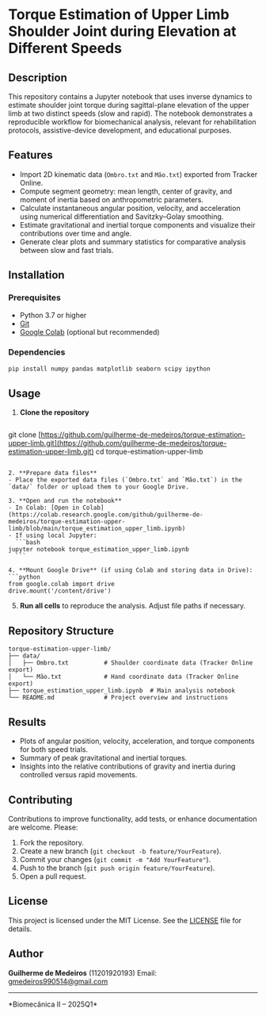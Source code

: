 # Torque Estimation of Upper Limb Shoulder Joint during Elevation at Different Speeds

## Description

This repository contains a Jupyter notebook that uses inverse dynamics to estimate shoulder joint torque during sagittal-plane elevation of the upper limb at two distinct speeds (slow and rapid). The notebook demonstrates a reproducible workflow for biomechanical analysis, relevant for rehabilitation protocols, assistive-device development, and educational purposes.

## Features

* Import 2D kinematic data (`Ombro.txt` and `Mão.txt`) exported from Tracker Online.
* Compute segment geometry: mean length, center of gravity, and moment of inertia based on anthropometric parameters.
* Calculate instantaneous angular position, velocity, and acceleration using numerical differentiation and Savitzky–Golay smoothing.
* Estimate gravitational and inertial torque components and visualize their contributions over time and angle.
* Generate clear plots and summary statistics for comparative analysis between slow and fast trials.

## Installation

### Prerequisites

* Python 3.7 or higher
* [Git](https://git-scm.com/)
* [Google Colab](https://colab.research.google.com/) (optional but recommended)

### Dependencies

```bash
pip install numpy pandas matplotlib seaborn scipy ipython
```

## Usage

1. **Clone the repository**

   ```bash
   ```

git clone [https://github.com/guilherme-de-medeiros/torque-estimation-upper-limb.git](https://github.com/guilherme-de-medeiros/torque-estimation-upper-limb.git)
cd torque-estimation-upper-limb

````

2. **Prepare data files**
- Place the exported data files (`Ombro.txt` and `Mão.txt`) in the `data/` folder or upload them to your Google Drive.

3. **Open and run the notebook**
- In Colab: [Open in Colab](https://colab.research.google.com/github/guilherme-de-medeiros/torque-estimation-upper-limb/blob/main/torque_estimation_upper_limb.ipynb)
- If using local Jupyter:
  ```bash
jupyter notebook torque_estimation_upper_limb.ipynb
  ```

4. **Mount Google Drive** (if using Colab and storing data in Drive):
```python
from google.colab import drive
drive.mount('/content/drive')
````

5. **Run all cells** to reproduce the analysis. Adjust file paths if necessary.

## Repository Structure

```
torque-estimation-upper-limb/
├── data/
│   ├── Ombro.txt          # Shoulder coordinate data (Tracker Online export)
│   └── Mão.txt            # Hand coordinate data (Tracker Online export)
├── torque_estimation_upper_limb.ipynb  # Main analysis notebook
└── README.md              # Project overview and instructions
```

## Results

* Plots of angular position, velocity, acceleration, and torque components for both speed trials.
* Summary of peak gravitational and inertial torques.
* Insights into the relative contributions of gravity and inertia during controlled versus rapid movements.

## Contributing

Contributions to improve functionality, add tests, or enhance documentation are welcome. Please:

1. Fork the repository.
2. Create a new branch (`git checkout -b feature/YourFeature`).
3. Commit your changes (`git commit -m "Add YourFeature"`).
4. Push to the branch (`git push origin feature/YourFeature`).
5. Open a pull request.

## License

This project is licensed under the MIT License. See the [LICENSE](LICENSE) file for details.

## Author

**Guilherme de Medeiros** (11201920193)
Email: [gmedeiros990514@gmail.com](mailto:gmedeiros990514@gmail.com)

<hr>
*Biomecânica II – 2025Q1*
